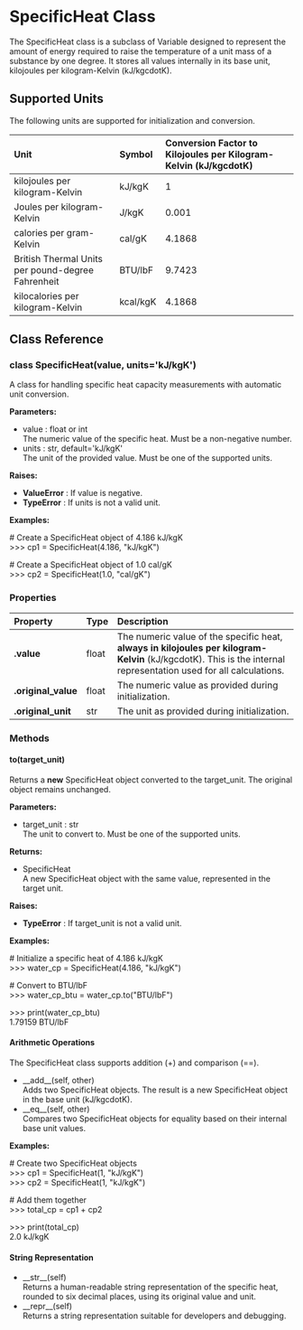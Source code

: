 # **SpecificHeat Class**

The SpecificHeat class is a subclass of Variable designed to represent the amount of energy required to raise the temperature of a unit mass of a substance by one degree. It stores all values internally in its base unit, kilojoules per kilogram-Kelvin (kJ/kgcdotK).

## **Supported Units**

The following units are supported for initialization and conversion.

| Unit | Symbol | Conversion Factor to Kilojoules per Kilogram-Kelvin (kJ/kgcdotK) |
| :---- | :---- | :---- |
| kilojoules per kilogram-Kelvin | kJ/kgK | 1 |
| Joules per kilogram-Kelvin | J/kgK | 0.001 |
| calories per gram-Kelvin | cal/gK | 4.1868 |
| British Thermal Units per pound-degree Fahrenheit | BTU/lbF | 9.7423 |
| kilocalories per kilogram-Kelvin | kcal/kgK | 4.1868 |

## **Class Reference**

### **class SpecificHeat(value, units='kJ/kgK')**

A class for handling specific heat capacity measurements with automatic unit conversion.

**Parameters:**

* value : float or int  
  The numeric value of the specific heat. Must be a non-negative number.  
* units : str, default='kJ/kgK'  
  The unit of the provided value. Must be one of the supported units.

**Raises:**

* **ValueError** : If value is negative.  
* **TypeError** : If units is not a valid unit.

**Examples:**

\# Create a SpecificHeat object of 4.186 kJ/kgK  
\>\>\> cp1 \= SpecificHeat(4.186, "kJ/kgK")

\# Create a SpecificHeat object of 1.0 cal/gK  
\>\>\> cp2 \= SpecificHeat(1.0, "cal/gK")

### **Properties**

| Property | Type | Description |
| :---- | :---- | :---- |
| **.value** | float | The numeric value of the specific heat, **always in kilojoules per kilogram-Kelvin** (kJ/kgcdotK). This is the internal representation used for all calculations. |
| **.original\_value** | float | The numeric value as provided during initialization. |
| **.original\_unit** | str | The unit as provided during initialization. |

### **Methods**

#### **to(target\_unit)**

Returns a **new** SpecificHeat object converted to the target\_unit. The original object remains unchanged.

**Parameters:**

* target\_unit : str  
  The unit to convert to. Must be one of the supported units.

**Returns:**

* SpecificHeat  
  A new SpecificHeat object with the same value, represented in the target unit.

**Raises:**

* **TypeError** : If target\_unit is not a valid unit.

**Examples:**

\# Initialize a specific heat of 4.186 kJ/kgK  
\>\>\> water\_cp \= SpecificHeat(4.186, "kJ/kgK")

\# Convert to BTU/lbF  
\>\>\> water\_cp\_btu \= water\_cp.to("BTU/lbF")

\>\>\> print(water\_cp\_btu)  
1.79159 BTU/lbF

#### **Arithmetic Operations**

The SpecificHeat class supports addition (+) and comparison (==).

* \_\_add\_\_(self, other)  
  Adds two SpecificHeat objects. The result is a new SpecificHeat object in the base unit (kJ/kgcdotK).  
* \_\_eq\_\_(self, other)  
  Compares two SpecificHeat objects for equality based on their internal base unit values.

**Examples:**

\# Create two SpecificHeat objects  
\>\>\> cp1 \= SpecificHeat(1, "kJ/kgK")  
\>\>\> cp2 \= SpecificHeat(1, "kJ/kgK")

\# Add them together  
\>\>\> total\_cp \= cp1 \+ cp2

\>\>\> print(total\_cp)  
2.0 kJ/kgK

#### **String Representation**

* \_\_str\_\_(self)  
  Returns a human-readable string representation of the specific heat, rounded to six decimal places, using its original value and unit.  
* \_\_repr\_\_(self)  
  Returns a string representation suitable for developers and debugging.